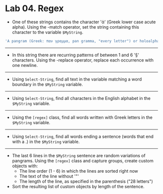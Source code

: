 # Lab 04. Regex

- One of these strings contains the character 'ά' (Greek lower case acute alpha). Using the -match operator, set the string containing this character to the variable `$MyString`.

```powershell
'A pangram (Greek: παν γραμμα, pan gramma, "every letter") or holoalphabetic sentence is a sentence using every letter of a given alphabet at least once. §An example from German is:§§§§§"Victor jagt zwölf Boxkämpfer quer über den großen Sylter Deich."§§§The following are examples of pangrams that are shorter than "The quick brown fox jumps over a lazy dog".§§§    1. "The five boxing wizards jump quickly." (31 letters)§§§§    2. "Glib jocks quiz nymph to vex dwarf." (28 letters)§§§§§    3. "Jived fox nymph grabs quick waltz." (28 letters)§§§    4. "Pack my box with five dozen liquor jugs." (32 letters)§§§§§§    5. "How vexingly quick daft zebras jump!" (30 letters§§§    6. "Sphinx of black quartz, judge my vow." (29 letters)§§', , 'A pangram (Greek: παν γράμμα, pan gramma, "every letter") or holoalphabetic sentence is a sentence using every letter of a given alphabet at least once. §An example from German is:§§§§§"Victor jagt zwölf Boxkämpfer quer über den großen Sylter Deich."§§§The following are examples of pangrams that are shorter than "The quick brown fox jumps over a lazy dog".§§§    1. "The five boxing wizards jump quickly." (31 letters)§§§§    2. "Glib jocks quiz nymph to vex dwarf." (28 letters)§§§§§    3. "Jived fox nymph grabs quick waltz." (28 letters)§§§    4. "Pack my box with five dozen liquor jugs." (32 letters)§§§§§§    5. "How vexingly quick daft zebras jump!" (30 letters§§§    6. "Sphinx of black quartz, judge my vow." (29 letters)§§',, 'A pangram (Greek: παν γραμμα, pan gramma, "every letter") or holoalphabetic sentence is a sentence using every letter of a given alphabet at least once. §An example from German is:§§§§§"Victor jagt zwölf Boxkämpfer quer über den großen Sylter Deich."§§§The following are examples of pangrams that are shorter than "The quick brown fox jumps over a lazy dog".§§§    1. "The five boxing wizards jump quickly." (31 letters)§§§§    2. "Glib jocks quiz nymph to vex dwarf." (28 letters)§§§§§    3. "Jived fox nymph grabs quick waltz." (28 letters)§§§    4. "Pack my box with five dozen liquor jugs." (32 letters)§§§§§§    5. "How vexingly quick daft zebras jump!" (30 letters§§§    6. "Sphinx of black quartz, judge my vow." (29 letters)§§'
```

---

- In this string there are recurring patterns of between 1 and 6 '§' characters. Using the -replace operator, replace each occurrence with one newline.

---

- Using `Select-String`, find all text in the variable matching a word boundary in the `$MyString` variable.

---

- Using `Select-String`, find all characters in the English alphabet in the `$MyString` variable.

---

- Using the `[regex]` class, find all words written with Greek letters in the `$MyString` variable.

---

- Using `Select-String`, find all words ending a sentence (words that end with a .) in the `$MyString` variable.

---

- The last 6 lines in the `$MyString` sentence are random variations of pangrams. Using the `[regex]` class and capture groups, create custom objects with:
  - The line order (1 - 6) in which the lines are sorted right now
  - The text of the line without '"'
  - The length of the line, as specified in the parenthesis ("28 letters")
- Sort the resulting list of custom objects by length of the sentence.
